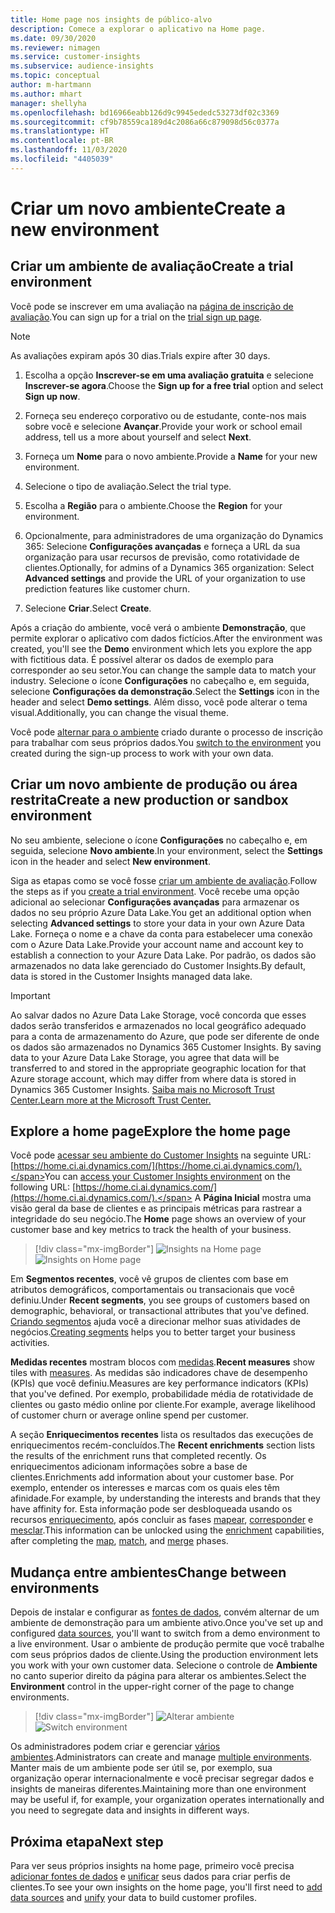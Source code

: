 ```yaml
---
title: Home page nos insights de público-alvo
description: Comece a explorar o aplicativo na Home page.
ms.date: 09/30/2020
ms.reviewer: nimagen
ms.service: customer-insights
ms.subservice: audience-insights
ms.topic: conceptual
author: m-hartmann
ms.author: mhart
manager: shellyha
ms.openlocfilehash: bd16966eabb126d9c9945ededc53273df02c3369
ms.sourcegitcommit: cf9b78559ca189d4c2086a66c879098d56c0377a
ms.translationtype: HT
ms.contentlocale: pt-BR
ms.lasthandoff: 11/03/2020
ms.locfileid: "4405039"
---
```

# <a name="create-a-new-environment"></a><span data-ttu-id="9ea89-103">Criar um novo ambiente</span><span class="sxs-lookup"><span data-stu-id="9ea89-103">Create a new environment</span></span>

## <a name="create-a-trial-environment"></a><span data-ttu-id="9ea89-104">Criar um ambiente de avaliação</span><span class="sxs-lookup"><span data-stu-id="9ea89-104">Create a trial environment</span></span>

<span data-ttu-id="9ea89-105">Você pode se inscrever em uma avaliação na [página de inscrição de avaliação](https://dynamics.microsoft.com/get-started/free-trial/?appname=customerinsights).</span><span class="sxs-lookup"><span data-stu-id="9ea89-105">You can sign up for a trial on the [trial sign up page](https://dynamics.microsoft.com/get-started/free-trial/?appname=customerinsights).</span></span> 

> [!NOTE]
> <span data-ttu-id="9ea89-106">As avaliações expiram após 30 dias.</span><span class="sxs-lookup"><span data-stu-id="9ea89-106">Trials expire after 30 days.</span></span>

1. <span data-ttu-id="9ea89-107">Escolha a opção **Inscrever-se em uma avaliação gratuita** e selecione **Inscrever-se agora**.</span><span class="sxs-lookup"><span data-stu-id="9ea89-107">Choose the **Sign up for a free trial** option and select **Sign up now**.</span></span>

1. <span data-ttu-id="9ea89-108">Forneça seu endereço corporativo ou de estudante, conte-nos mais sobre você e selecione **Avançar**.</span><span class="sxs-lookup"><span data-stu-id="9ea89-108">Provide your work or school email address, tell us a more about yourself and select **Next**.</span></span>

1. <span data-ttu-id="9ea89-109">Forneça um **Nome** para o novo ambiente.</span><span class="sxs-lookup"><span data-stu-id="9ea89-109">Provide a **Name** for your new environment.</span></span> 

1. <span data-ttu-id="9ea89-110">Selecione o tipo de avaliação.</span><span class="sxs-lookup"><span data-stu-id="9ea89-110">Select the trial type.</span></span>

1. <span data-ttu-id="9ea89-111">Escolha a **Região** para o ambiente.</span><span class="sxs-lookup"><span data-stu-id="9ea89-111">Choose the **Region** for your environment.</span></span>

1. <span data-ttu-id="9ea89-112">Opcionalmente, para administradores de uma organização do Dynamics 365: Selecione **Configurações avançadas** e forneça a URL da sua organização para usar recursos de previsão, como rotatividade de clientes.</span><span class="sxs-lookup"><span data-stu-id="9ea89-112">Optionally, for admins of a Dynamics 365 organization: Select **Advanced settings** and provide the URL of your organization to use prediction features like customer churn.</span></span>

1. <span data-ttu-id="9ea89-113">Selecione **Criar**.</span><span class="sxs-lookup"><span data-stu-id="9ea89-113">Select **Create**.</span></span> 

<span data-ttu-id="9ea89-114">Após a criação do ambiente, você verá o ambiente **Demonstração**, que permite explorar o aplicativo com dados fictícios.</span><span class="sxs-lookup"><span data-stu-id="9ea89-114">After the environment was created, you'll see the **Demo** environment which lets you explore the app with fictitious data.</span></span> <span data-ttu-id="9ea89-115">É possível alterar os dados de exemplo para corresponder ao seu setor.</span><span class="sxs-lookup"><span data-stu-id="9ea89-115">You can change the sample data to match your industry.</span></span> <span data-ttu-id="9ea89-116">Selecione o ícone **Configurações** no cabeçalho e, em seguida, selecione **Configurações da demonstração**.</span><span class="sxs-lookup"><span data-stu-id="9ea89-116">Select the **Settings** icon in the header and select **Demo settings**.</span></span> <span data-ttu-id="9ea89-117">Além disso, você pode alterar o tema visual.</span><span class="sxs-lookup"><span data-stu-id="9ea89-117">Additionally, you can change the visual theme.</span></span> 

<span data-ttu-id="9ea89-118">Você pode [alternar para o ambiente](#change-between-environments) criado durante o processo de inscrição para trabalhar com seus próprios dados.</span><span class="sxs-lookup"><span data-stu-id="9ea89-118">You [switch to the environment](#change-between-environments) you created during the sign-up process to work with your own data.</span></span>

## <a name="create-a-new-production-or-sandbox-environment"></a><span data-ttu-id="9ea89-119">Criar um novo ambiente de produção ou área restrita</span><span class="sxs-lookup"><span data-stu-id="9ea89-119">Create a new production or sandbox environment</span></span>

<span data-ttu-id="9ea89-120">No seu ambiente, selecione o ícone **Configurações** no cabeçalho e, em seguida, selecione **Novo ambiente**.</span><span class="sxs-lookup"><span data-stu-id="9ea89-120">In your environment, select the **Settings** icon in the header and select **New environment**.</span></span>

<span data-ttu-id="9ea89-121">Siga as etapas como se você fosse [criar um ambiente de avaliação](#create-a-trial-environment).</span><span class="sxs-lookup"><span data-stu-id="9ea89-121">Follow the steps as if you [create a trial environment](#create-a-trial-environment).</span></span> <span data-ttu-id="9ea89-122">Você recebe uma opção adicional ao selecionar **Configurações avançadas** para armazenar os dados no seu próprio Azure Data Lake.</span><span class="sxs-lookup"><span data-stu-id="9ea89-122">You get an additional option when selecting **Advanced settings** to store your data in your own Azure Data Lake.</span></span> <span data-ttu-id="9ea89-123">Forneça o nome e a chave da conta para estabelecer uma conexão com o Azure Data Lake.</span><span class="sxs-lookup"><span data-stu-id="9ea89-123">Provide your account name and account key to establish a connection to your Azure Data Lake.</span></span> <span data-ttu-id="9ea89-124">Por padrão, os dados são armazenados no data lake gerenciado do Customer Insights.</span><span class="sxs-lookup"><span data-stu-id="9ea89-124">By default, data is stored in the Customer Insights managed data lake.</span></span>

> [!IMPORTANT]
> <span data-ttu-id="9ea89-125">Ao salvar dados no Azure Data Lake Storage, você concorda que esses dados serão transferidos e armazenados no local geográfico adequado para a conta de armazenamento do Azure, que pode ser diferente de onde os dados são armazenados no Dynamics 365 Customer Insights. </span><span class="sxs-lookup"><span data-stu-id="9ea89-125">By saving data to your Azure Data Lake Storage, you agree that data will be transferred to and stored in the appropriate geographic location for that Azure storage account, which may differ from where data is stored in Dynamics 365 Customer Insights.</span></span> [<span data-ttu-id="9ea89-126">Saiba mais no Microsoft Trust Center.</span><span class="sxs-lookup"><span data-stu-id="9ea89-126">Learn more at the Microsoft Trust Center.</span></span>](https://www.microsoft.com/trust-center)

## <a name="explore-the-home-page"></a><span data-ttu-id="9ea89-127">Explore a home page</span><span class="sxs-lookup"><span data-stu-id="9ea89-127">Explore the home page</span></span>

<span data-ttu-id="9ea89-128">Você pode [acessar seu ambiente do Customer Insights](https://home.ci.ai.dynamics.com/) na seguinte URL: [https://home.ci.ai.dynamics.com/](https://home.ci.ai.dynamics.com/).</span><span class="sxs-lookup"><span data-stu-id="9ea89-128">You can [access your Customer Insights environment](https://home.ci.ai.dynamics.com/) on the following URL: [https://home.ci.ai.dynamics.com/](https://home.ci.ai.dynamics.com/).</span></span>
<span data-ttu-id="9ea89-129">A **Página Inicial** mostra uma visão geral da base de clientes e as principais métricas para rastrear a integridade do seu negócio.</span><span class="sxs-lookup"><span data-stu-id="9ea89-129">The **Home** page shows an overview of your customer base and key metrics to track the health of your business.</span></span>

> [!div class="mx-imgBorder"] 
> <span data-ttu-id="9ea89-130">![Insights na Home page](media/home-page-insights.png "Insights na Home page")</span><span class="sxs-lookup"><span data-stu-id="9ea89-130">![Insights on Home page](media/home-page-insights.png "Insights on Home page")</span></span>

<span data-ttu-id="9ea89-131">Em **Segmentos recentes**, você vê grupos de clientes com base em atributos demográficos, comportamentais ou transacionais que você definiu.</span><span class="sxs-lookup"><span data-stu-id="9ea89-131">Under **Recent segments**, you see groups of customers based on demographic, behavioral, or transactional attributes that you've defined.</span></span> <span data-ttu-id="9ea89-132">[Criando segmentos](segments.md) ajuda você a direcionar melhor suas atividades de negócios.</span><span class="sxs-lookup"><span data-stu-id="9ea89-132">[Creating segments](segments.md) helps you to better target your business activities.</span></span>

<span data-ttu-id="9ea89-133">**Medidas recentes** mostram blocos com [medidas](measures.md).</span><span class="sxs-lookup"><span data-stu-id="9ea89-133">**Recent measures** show tiles with [measures](measures.md).</span></span> <span data-ttu-id="9ea89-134">As medidas são indicadores chave de desempenho (KPIs) que você definiu.</span><span class="sxs-lookup"><span data-stu-id="9ea89-134">Measures are key performance indicators (KPIs) that you've defined.</span></span> <span data-ttu-id="9ea89-135">Por exemplo, probabilidade média de rotatividade de clientes ou gasto médio online por cliente.</span><span class="sxs-lookup"><span data-stu-id="9ea89-135">For example, average likelihood of customer churn or average online spend per customer.</span></span>

<span data-ttu-id="9ea89-136">A seção **Enriquecimentos recentes** lista os resultados das execuções de enriquecimentos recém-concluídos.</span><span class="sxs-lookup"><span data-stu-id="9ea89-136">The **Recent enrichments** section lists the results of the enrichment runs that completed recently.</span></span> <span data-ttu-id="9ea89-137">Os enriquecimentos adicionam informações sobre a base de clientes.</span><span class="sxs-lookup"><span data-stu-id="9ea89-137">Enrichments add information about your customer base.</span></span> <span data-ttu-id="9ea89-138">Por exemplo, entender os interesses e marcas com os quais eles têm afinidade.</span><span class="sxs-lookup"><span data-stu-id="9ea89-138">For example, by understanding the interests and brands that they have affinity for.</span></span> <span data-ttu-id="9ea89-139">Esta informação pode ser desbloqueada usando os recursos [enriquecimento](enrichment-microsoft-graph.md), após concluir as fases [mapear](map-entities.md), [corresponder](match-entities.md) e [mesclar](merge-entities.md).</span><span class="sxs-lookup"><span data-stu-id="9ea89-139">This information can be unlocked using the [enrichment](enrichment-microsoft-graph.md) capabilities, after completing the [map](map-entities.md), [match](match-entities.md), and [merge](merge-entities.md) phases.</span></span>

## <a name="change-between-environments"></a><span data-ttu-id="9ea89-140">Mudança entre ambientes</span><span class="sxs-lookup"><span data-stu-id="9ea89-140">Change between environments</span></span>

<span data-ttu-id="9ea89-141">Depois de instalar e configurar as [fontes de dados](data-sources.md), convém alternar de um ambiente de demonstração para um ambiente ativo.</span><span class="sxs-lookup"><span data-stu-id="9ea89-141">Once you've set up and configured [data sources](data-sources.md), you'll want to switch from a demo environment to a live environment.</span></span> <span data-ttu-id="9ea89-142">Usar o ambiente de produção permite que você trabalhe com seus próprios dados de cliente.</span><span class="sxs-lookup"><span data-stu-id="9ea89-142">Using the production environment lets you work with your own customer data.</span></span> <span data-ttu-id="9ea89-143">Selecione o controle de **Ambiente** no canto superior direito da página para alterar os ambientes.</span><span class="sxs-lookup"><span data-stu-id="9ea89-143">Select the **Environment** control in the upper-right corner of the page to change environments.</span></span>

> [!div class="mx-imgBorder"] 
> <span data-ttu-id="9ea89-144">![Alterar ambiente](media/home-page-environment-switcher.png "Alterar ambiente")</span><span class="sxs-lookup"><span data-stu-id="9ea89-144">![Switch environment](media/home-page-environment-switcher.png "Switch environment")</span></span>

<span data-ttu-id="9ea89-145">Os administradores podem criar e gerenciar [vários ambientes](manage-environments.md).</span><span class="sxs-lookup"><span data-stu-id="9ea89-145">Administrators can create and manage [multiple environments](manage-environments.md).</span></span> <span data-ttu-id="9ea89-146">Manter mais de um ambiente pode ser útil se, por exemplo, sua organização operar internacionalmente e você precisar segregar dados e insights de maneiras diferentes.</span><span class="sxs-lookup"><span data-stu-id="9ea89-146">Maintaining more than one environment may be useful if, for example, your organization operates internationally and you need to segregate data and insights in different ways.</span></span>

## <a name="next-step"></a><span data-ttu-id="9ea89-147">Próxima etapa</span><span class="sxs-lookup"><span data-stu-id="9ea89-147">Next step</span></span>

<span data-ttu-id="9ea89-148">Para ver seus próprios insights na home page, primeiro você precisa [adicionar fontes de dados](data-sources.md) e [unificar](data-unification.md) seus dados para criar perfis de clientes.</span><span class="sxs-lookup"><span data-stu-id="9ea89-148">To see your own insights on the home page, you'll first need to [add data sources](data-sources.md) and [unify](data-unification.md) your data to build customer profiles.</span></span>
